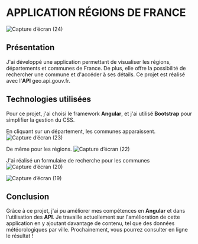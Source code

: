  # APPLICATION RÉGIONS DE FRANCE

![Capture d’écran (24)](https://github.com/alicemimouni/regions-france-angular-api/assets/82211729/ac76d9f1-f11b-435a-916e-5c9eaa79bf81)

## Présentation

J'ai développé une application permettant de visualiser les régions, départements et communes de France. De plus, elle offre la possibilité de rechercher une commune et d'accéder à ses détails.
Ce projet est réalisé avec l'**API** geo.api.gouv.fr.

## Technologies utilisées

Pour ce projet, j'ai choisi le framework **Angular**, et j'ai utilisé **Bootstrap** pour simplifier la gestion du CSS.

En cliquant sur un département, les communes apparaissent.
![Capture d’écran (23)](https://github.com/alicemimouni/regions-france-angular-api/assets/82211729/3d3327c1-bae7-483a-b309-4387a3753f96)

De même pour les régions.
![Capture d’écran (22)](https://github.com/alicemimouni/regions-france-angular-api/assets/82211729/f4321766-b84c-4b50-9db7-bd735291a6f3)

J'ai réalisé un formulaire de recherche pour les communes
![Capture d’écran (20)](https://github.com/alicemimouni/regions-france-angular-api/assets/82211729/83fe8b4d-f88b-4b6c-aec2-33fe0db8fb5c)

![Capture d’écran (19)](https://github.com/alicemimouni/regions-france-angular-api/assets/82211729/606830a9-028e-4a17-872b-72e52f498fef)

## Conclusion

Grâce à ce projet, j'ai pu améliorer mes compétences en **Angular** et dans l'utilisation des **API**. Je travaille actuellement sur l'amélioration de cette application en y ajoutant davantage de contenu, tel que des données météorologiques par ville. Prochainement, vous pourrez consulter en ligne le résultat !

